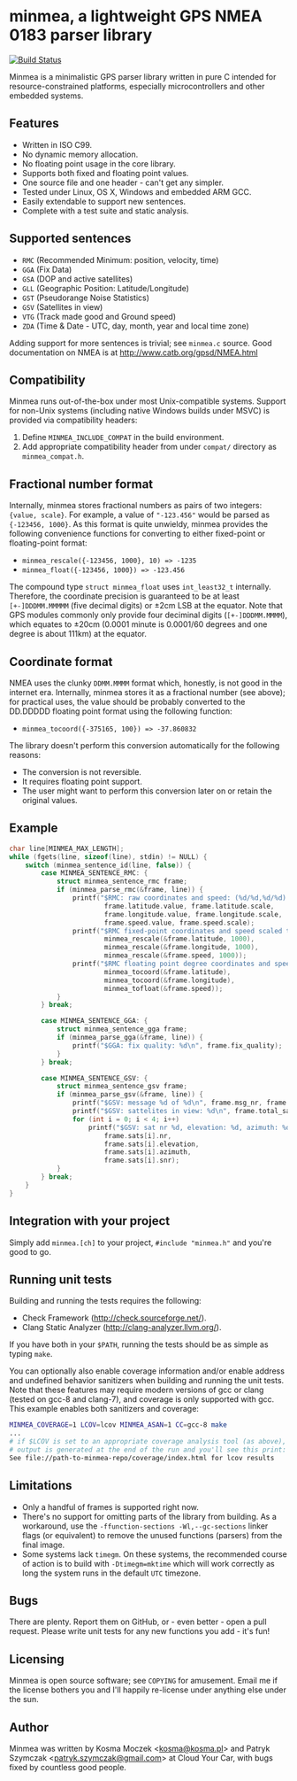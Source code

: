 # minmea, a lightweight GPS NMEA 0183 parser library

[![Build Status](https://travis-ci.org/kosma/minmea.svg?branch=master)](https://travis-ci.org/kosma/minmea)

Minmea is a minimalistic GPS parser library written in pure C intended for
resource-constrained platforms, especially microcontrollers and other embedded
systems.

## Features

* Written in ISO C99.
* No dynamic memory allocation.
* No floating point usage in the core library.
* Supports both fixed and floating point values.
* One source file and one header - can't get any simpler.
* Tested under Linux, OS X, Windows and embedded ARM GCC.
* Easily extendable to support new sentences.
* Complete with a test suite and static analysis.

## Supported sentences

* ``RMC`` (Recommended Minimum: position, velocity, time)
* ``GGA`` (Fix Data)
* ``GSA`` (DOP and active satellites)
* ``GLL`` (Geographic Position: Latitude/Longitude)
* ``GST`` (Pseudorange Noise Statistics)
* ``GSV`` (Satellites in view)
* ``VTG`` (Track made good and Ground speed)
* ``ZDA`` (Time & Date - UTC, day, month, year and local time zone)

Adding support for more sentences is trivial; see ``minmea.c`` source. Good documentation
on NMEA is at http://www.catb.org/gpsd/NMEA.html

## Compatibility

Minmea runs out-of-the-box under most Unix-compatible systems. Support for non-Unix systems
(including native Windows builds under MSVC) is provided via compatibility headers:

1. Define `MINMEA_INCLUDE_COMPAT` in the build environment.
2. Add appropriate compatibility header from under `compat/` directory as `minmea_compat.h`.

## Fractional number format

Internally, minmea stores fractional numbers as pairs of two integers: ``{value, scale}``.
For example, a value of ``"-123.456"`` would be parsed as ``{-123456, 1000}``. As this
format is quite unwieldy, minmea provides the following convenience functions for converting
to either fixed-point or floating-point format:

* ``minmea_rescale({-123456, 1000}, 10) => -1235``
* ``minmea_float({-123456, 1000}) => -123.456``

The compound type ``struct minmea_float`` uses ``int_least32_t`` internally. Therefore,
the coordinate precision is guaranteed to be at least ``[+-]DDDMM.MMMMM`` (five decimal digits)
or ±2cm LSB at the equator. Note that GPS modules commonly only provide four deciminal digits
(``[+-]DDDMM.MMMM``), which equates to ±20cm (0.0001 minute is 0.0001/60 degrees and one degree
is about 111km) at the equator.

## Coordinate format

NMEA uses the clunky ``DDMM.MMMM`` format which, honestly, is not good in the internet era.
Internally, minmea stores it as a fractional number (see above); for practical uses,
the value should be probably converted to the DD.DDDDD floating point format using the
following function:

* ``minmea_tocoord({-375165, 100}) => -37.860832``

The library doesn't perform this conversion automatically for the following reasons:

* The conversion is not reversible.
* It requires floating point support.
* The user might want to perform this conversion later on or retain the original values.

## Example

```c
char line[MINMEA_MAX_LENGTH];
while (fgets(line, sizeof(line), stdin) != NULL) {
    switch (minmea_sentence_id(line, false)) {
        case MINMEA_SENTENCE_RMC: {
            struct minmea_sentence_rmc frame;
            if (minmea_parse_rmc(&frame, line)) {
                printf("$RMC: raw coordinates and speed: (%d/%d,%d/%d) %d/%d\n",
                        frame.latitude.value, frame.latitude.scale,
                        frame.longitude.value, frame.longitude.scale,
                        frame.speed.value, frame.speed.scale);
                printf("$RMC fixed-point coordinates and speed scaled to three decimal places: (%d,%d) %d\n",
                        minmea_rescale(&frame.latitude, 1000),
                        minmea_rescale(&frame.longitude, 1000),
                        minmea_rescale(&frame.speed, 1000));
                printf("$RMC floating point degree coordinates and speed: (%f,%f) %f\n",
                        minmea_tocoord(&frame.latitude),
                        minmea_tocoord(&frame.longitude),
                        minmea_tofloat(&frame.speed));
            }
        } break;

        case MINMEA_SENTENCE_GGA: {
            struct minmea_sentence_gga frame;
            if (minmea_parse_gga(&frame, line)) {
                printf("$GGA: fix quality: %d\n", frame.fix_quality);
            }
        } break;

        case MINMEA_SENTENCE_GSV: {
            struct minmea_sentence_gsv frame;
            if (minmea_parse_gsv(&frame, line)) {
                printf("$GSV: message %d of %d\n", frame.msg_nr, frame.total_msgs);
                printf("$GSV: sattelites in view: %d\n", frame.total_sats);
                for (int i = 0; i < 4; i++)
                    printf("$GSV: sat nr %d, elevation: %d, azimuth: %d, snr: %d dbm\n",
                        frame.sats[i].nr,
                        frame.sats[i].elevation,
                        frame.sats[i].azimuth,
                        frame.sats[i].snr);
            }
        } break;
    }
}
```

## Integration with your project

Simply add ``minmea.[ch]`` to your project, ``#include "minmea.h"`` and you're
good to go.

## Running unit tests

Building and running the tests requires the following:

* Check Framework (http://check.sourceforge.net/).
* Clang Static Analyzer (http://clang-analyzer.llvm.org/).

If you have both in your ``$PATH``, running the tests should be as simple as
typing ``make``.

You can optionally also enable coverage information and/or enable address and
undefined behavior sanitizers when building and running the unit tests.
Note that these features may require modern versions of gcc or clang (tested on
gcc-8 and clang-7), and coverage is only supported with gcc.
This example enables both sanitizers and coverage:
```bash
MINMEA_COVERAGE=1 LCOV=lcov MINMEA_ASAN=1 CC=gcc-8 make
...
# if $LCOV is set to an appropriate coverage analysis tool (as above), html
# output is generated at the end of the run and you'll see this print:
See file://path-to-minmea-repo/coverage/index.html for lcov results
```

## Limitations

* Only a handful of frames is supported right now.
* There's no support for omitting parts of the library from building. As
  a workaround, use the ``-ffunction-sections -Wl,--gc-sections`` linker flags
  (or equivalent) to remove the unused functions (parsers) from the final image.
* Some systems lack ``timegm``. On these systems, the recommended course of
  action is to build with ``-Dtimegm=mktime`` which will work correctly as long
  the system runs in the default ``UTC`` timezone.

## Bugs

There are plenty. Report them on GitHub, or - even better - open a pull request.
Please write unit tests for any new functions you add - it's fun!

## Licensing

Minmea is open source software; see ``COPYING`` for amusement. Email me if the
license bothers you and I'll happily re-license under anything else under the sun.

## Author

Minmea was written by Kosma Moczek &lt;kosma@kosma.pl&gt; and Patryk Szymczak
&lt;patryk.szymczak@gmail.com&gt; at Cloud Your Car, with bugs fixed by countless
good people.
